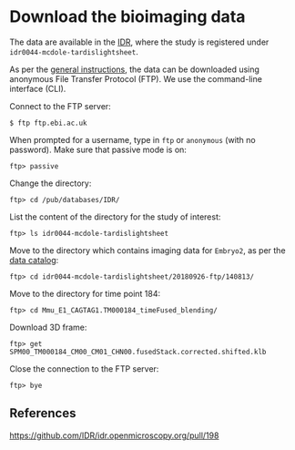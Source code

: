 # Download the bioimaging data

The data are available in the
[IDR](https://idr.openmicroscopy.org/webclient/?show=project-502), where the
study is registered under `idr0044-mcdole-tardislightsheet`.

As per the
[general instructions](https://idr.openmicroscopy.org/about/download.html),
the data can be downloaded using anonymous File Transfer Protocol (FTP). We
use the command-line interface (CLI).

Connect to the FTP server:

    $ ftp ftp.ebi.ac.uk

When prompted for a username, type in `ftp` or `anonymous` (with no password).
Make sure that passive mode is on:

    ftp> passive

Change the directory:

    ftp> cd /pub/databases/IDR/

List the content of the directory for the study of interest:

    ftp> ls idr0044-mcdole-tardislightsheet

Move to the directory which contains imaging data for `Embryo2`, as per the
[data catalog](https://github.com/IDR/idr0044-mcdole-tardislightsheet/blob/master/experimentA/idr0044-experimentA-filePaths.tsv):

    ftp> cd idr0044-mcdole-tardislightsheet/20180926-ftp/140813/

Move to the directory for time point 184:

    ftp> cd Mmu_E1_CAGTAG1.TM000184_timeFused_blending/

Download 3D frame:

    ftp> get SPM00_TM000184_CM00_CM01_CHN00.fusedStack.corrected.shifted.klb

Close the connection to the FTP server:

    ftp> bye

## References

https://github.com/IDR/idr.openmicroscopy.org/pull/198
